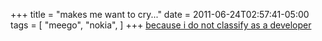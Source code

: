 +++
title = "makes me want to cry..."
date = 2011-06-24T02:57:41-05:00
tags = [
  "meego",
  "nokia",
]
+++
[because i do not classify as a developer](http://thenokiablog.com/2011/06/22/nokia-n950-hands-on/ "Hands on video of Nokia N950")
